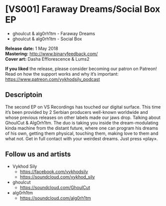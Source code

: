 # [VS001] Faraway Dreams/Social Box EP

- ghoulcut & alg0rh1tm - Faraway Dreams
- ghoulcut & alg0rh1tm - Social Box

**Release date:** 1 May 2018<br>
**Mastering:** http://www.binaryfeedback.com/<br>
**Cover art:** Dasha Efflorescence & Lums2

**If you liked** the release, please consider becoming our patron on Patreon! Read on how the support works and why it’s important: https://www.patreon.com/vykhodsily_podcast

## Descriptoin

The second EP on VS Recordings has touched our digital surface. This time it’s been provided by 2 Serbian producers well-known worldwide and whose previous releases on other labels made our jaws drop. Talking about GhoulCut & AlgOrh1tm. The duo is taking you inside the dream-modulating kinda machine from the distant future, where one can program his dreams of his own, getting them physical, touching them, making love to them and what not. Get in full contact with your weirdest dreams. Just press «play».

## Follow us and artists

- Vykhod Sily
  - https://facebook.com/vykhodsily
  - https://soundcloud.com/vykhod_sily
- ghoulcut
  - https://soundcloud.com/GhoulCut
- alg0rh1tm
  - https://soundcloud.com/alg0rh1tm
